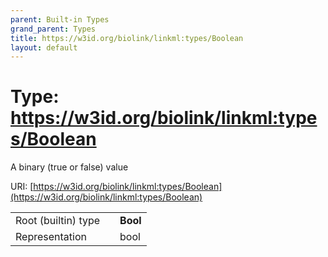 ```yaml
---
parent: Built-in Types
grand_parent: Types
title: https://w3id.org/biolink/linkml:types/Boolean
layout: default
---
```


# Type: https://w3id.org/biolink/linkml:types/Boolean


A binary (true or false) value

URI: [https://w3id.org/biolink/linkml:types/Boolean](https://w3id.org/biolink/linkml:types/Boolean)

|  |  |  |
| --- | --- | --- |
| Root (builtin) type | | **Bool** |
| Representation | | bool |
